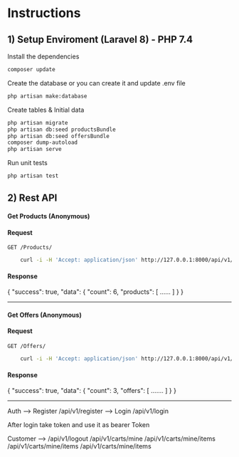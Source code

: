 # Instructions

## 1) Setup Enviroment (Laravel 8) - PHP 7.4

Install the dependencies
```sh
composer update
```

Create the database or you can create it and update .env file
```sh
php artisan make:database
```
Create tables & Initial data
```sh
php artisan migrate
php artisan db:seed productsBundle
php artisan db:seed offersBundle
composer dump-autoload
php artisan serve
```
Run unit tests
```sh
php artisan test
```


## 2) Rest API

#### Get Products (Anonymous)

#### Request
`GET /Products/`
```sh
    curl -i -H 'Accept: application/json' http://127.0.0.1:8000/api/v1/products
```
#### Response
{
    "success": true,
    "data": {
        "count": 6,
        "products": 
        [
           ......
        ]
    }
}

----

#### Get Offers (Anonymous)

#### Request
`GET /Offers/`
```sh
    curl -i -H 'Accept: application/json' http://127.0.0.1:8000/api/v1/offers
```
#### Response
{
    "success": true,
    "data": {
        "count": 3,
        "offers": 
        [
            .......
        ]
    }
}

----
Auth --> Register      /api/v1/register
	--> Login   /api/v1/login

After login take token and use it as bearer Token

Customer 
--> /api/v1/logout
/api/v1/carts/mine
/api/v1/carts/mine/items
/api/v1/carts/mine/items
/api/v1/carts/mine/items
